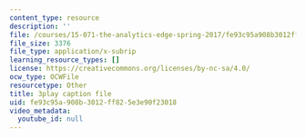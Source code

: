 ```yaml
---
content_type: resource
description: ''
file: /courses/15-071-the-analytics-edge-spring-2017/fe93c95a908b3012ff825e3e90f23018_aktu4aRQ5X4.srt
file_size: 3376
file_type: application/x-subrip
learning_resource_types: []
license: https://creativecommons.org/licenses/by-nc-sa/4.0/
ocw_type: OCWFile
resourcetype: Other
title: 3play caption file
uid: fe93c95a-908b-3012-ff82-5e3e90f23018
video_metadata:
  youtube_id: null
---
```

